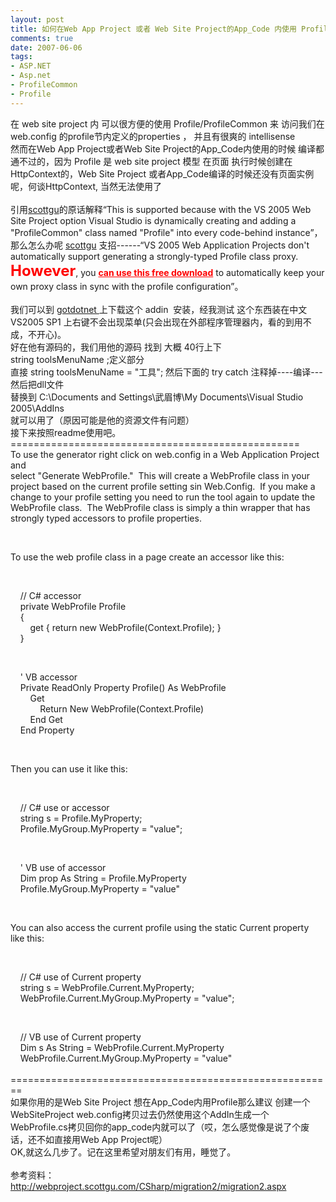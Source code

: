 ```yaml
---
layout: post
title: 如何在Web App Project 或者 Web Site Project的App_Code 内使用 Profile/ProfileCommon
comments: true
date: 2007-06-06
tags:
- ASP.NET
- Asp.net
- ProfileCommon
- Profile
---
```


<p>在 web site project 内 可以很方便的使用 Profile/ProfileCommon 来 访问我们在web.config 的profile节内定义的properties ， 并且有很爽的 intellisense <br />然而在Web App Project或者Web Site Project的App_Code内使用的时候 编译都通不过的，因为 Profile 是 web site project 模型 在页面 执行时候创建在HttpContext的，Web Site Project 或者App_Code编译的时候还没有页面实例呢，何谈HttpContext, 当然无法使用了<br /><br />引用<a title="http://weblogs.asp.net/scottgu/" href="http://weblogs.asp.net/scottgu/" target="_blank">scottgu</a>的原话解释“This is supported because with the VS 2005 Web Site Project option Visual Studio is dynamically creating and adding a "ProfileCommon" class named "Profile" into every code-behind instance”，那么怎么办呢 <a title="http://weblogs.asp.net/scottgu/" href="http://weblogs.asp.net/scottgu/" target="_blank">scottgu</a> 支招------“VS 2005 Web Application Projects don't automatically support generating a strongly-typed Profile class proxy. <strong style="FONT-SIZE: 18pt; COLOR: #ff0000">However</strong>, you <a style="COLOR: #ff0000" href="http://www.gotdotnet.com/workspaces/workspace.aspx?id=406eefba-2dd9-4d80-a48c-b4f135df4127"><strong>can use this free download</strong></a><span style="COLOR: #ff0000"> </span>to automatically keep your own proxy class in sync with the profile configuration”。<br /><br />我们可以到 <a href="http://www.gotdotnet.com/" target="_blank">gotdotnet </a>上下载这个 addin  安装，经我测试 这个东西装在中文VS2005 SP1 上右键不会出现菜单(只会出现在外部程序管理器内，看的到用不成，不开心)。<br />好在他有源码的，我们用他的源码 找到 大概 40行上下<br />string toolsMenuName ;定义部分 <br />直接 string toolsMenuName = "工具"; 然后下面的 try catch 注释掉----编译---然后把dll文件<br />替换到 C:\Documents and Settings\武眉博\My Documents\Visual Studio 2005\AddIns<br />就可以用了（原因可能是他的资源文件有问题）<br />接下来按照readme使用吧。<br />==================================================<br />To use the generator right click on web.config in a Web Application Project and<br />select "Generate WebProfile."  This will create a WebProfile class in your<br />project based on the current profile setting sin Web.Config.  If you make a <br />change to your profile setting you need to run the tool again to update the <br />WebProfile class.  The WebProfile class is simply a thin wrapper that has<br />strongly typed accessors to profile properties.</p>
<br /><p>To use the web profile class in a page create an accessor like this:</p>
<br /><p>    // C# accessor<br />    private WebProfile Profile<br />    {<br />        get { return new WebProfile(Context.Profile); }<br />    }</p>
<br /><p>    ' VB accessor<br />    Private ReadOnly Property Profile() As WebProfile<br />        Get<br />            Return New WebProfile(Context.Profile)<br />        End Get<br />    End Property</p>
<br /><p>Then you can use it like this:</p>
<br /><p>    // C# use or accessor<br />    string s = Profile.MyProperty;<br />    Profile.MyGroup.MyProperty = "value";</p>
<br /><p>    ' VB use of accessor<br />    Dim prop As String = Profile.MyProperty<br />    Profile.MyGroup.MyProperty = "value"</p>
<br /><p>You can also access the current profile using the static Current property<br />like this:</p>
<br /><p>    // C# use of Current property<br />    string s = WebProfile.Current.MyProperty;<br />    WebProfile.Current.MyGroup.MyProperty = "value";</p>
<br /><p>    // VB use of Current property<br />    Dim s As String = WebProfile.Current.MyProperty<br />    WebProfile.Current.MyGroup.MyProperty = "value"<br />    ========================================================<br />如果你用的是Web Site Project 想在App_Code内用Profile那么建议 创建一个WebSiteProject web.config拷贝过去仍然使用这个AddIn生成一个WebProfile.cs拷贝回你的app_code内就可以了（哎，怎么感觉像是说了个废话，还不如直接用Web App Project呢）<br />OK,就这么几步了。记在这里希望对朋友们有用，睡觉了。<br /><br />参考资料： <a href="http://webproject.scottgu.com/CSharp/migration2/migration2.aspx">http://webproject.scottgu.com/CSharp/migration2/migration2.aspx</a><br /></p>				
